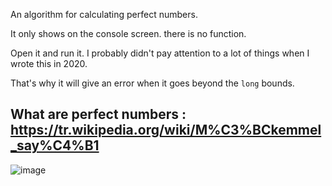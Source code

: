 An algorithm for calculating perfect numbers. 

It only shows on the console screen. there is no function. 

Open it and run it. I probably didn't pay attention to a lot of things when I wrote this in 2020. 

That's why it will give an error when it goes beyond the `long` bounds.

 What are perfect numbers : https://tr.wikipedia.org/wiki/M%C3%BCkemmel_say%C4%B1
---
![image](https://github.com/user-attachments/assets/c85d9fe2-f378-43ee-8c87-6bea6bd3c702)
